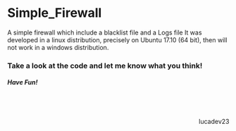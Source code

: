 # Simple_Firewall
A simple firewall which include a blacklist file and a Logs file
It was developed in a linux distribution, precisely on Ubuntu 17.10 (64 bit), then will not work in a windows distribution. </br>
<h3>Take a look at the code and let me know what you think!</h3>
<h5>Have Fun!</h5></br></br>
<p align="right"> 
lucadev23
</p>
